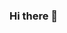 ### Hi there 👋

<!--
**kykim0613/kykim0613** is a ✨ _special_ ✨ repository because its `README.md` (this file) appears on your GitHub profile.

[![Anurag's GitHub stats](https://github-readme-stats.vercel.app/api?username=kykim0613)](https://github.com/anuraghazra/github-readme-stats)
